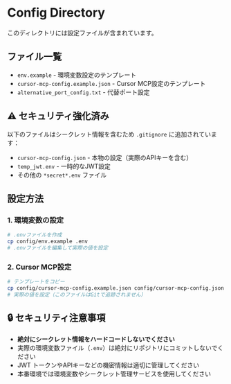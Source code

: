 # Config Directory

このディレクトリには設定ファイルが含まれています。

## ファイル一覧

- `env.example` - 環境変数設定のテンプレート
- `cursor-mcp-config.example.json` - Cursor MCP設定のテンプレート
- `alternative_port_config.txt` - 代替ポート設定

## ⚠️ セキュリティ強化済み

以下のファイルはシークレット情報を含むため `.gitignore` に追加されています：

- `cursor-mcp-config.json` - 本物の設定（実際のAPIキーを含む）
- `temp_jwt.env` - 一時的なJWT設定
- その他の `*secret*.env` ファイル

## 設定方法

### 1. 環境変数の設定
```bash
# .envファイルを作成
cp config/env.example .env
# .envファイルを編集して実際の値を設定
```

### 2. Cursor MCP設定
```bash
# テンプレートをコピー
cp config/cursor-mcp-config.example.json config/cursor-mcp-config.json
# 実際の値を設定（このファイルはGitで追跡されません）
```

## 🔒 セキュリティ注意事項

- **絶対にシークレット情報をハードコードしないでください**
- 実際の環境変数ファイル（`.env`）は絶対にリポジトリにコミットしないでください
- JWT トークンやAPIキーなどの機密情報は適切に管理してください
- 本番環境では環境変数やシークレット管理サービスを使用してください 